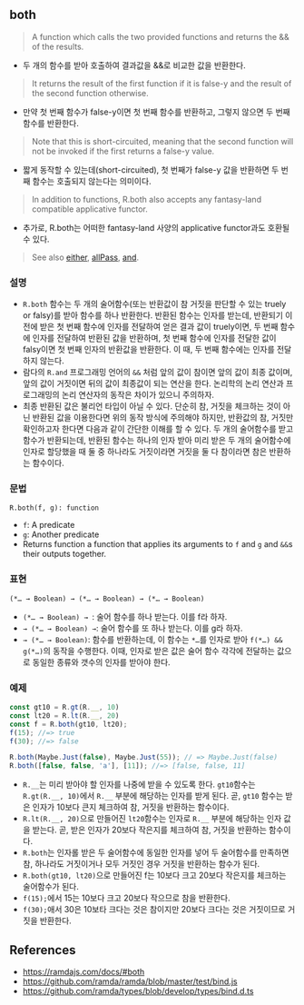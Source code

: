 ## both

> A function which calls the two provided functions and returns the && of the results.
- 두 개의 함수를 받아 호출하여 결과값을 &&로 비교한 값을 반환한다.

> It returns the result of the first function if it is false-y and the result of the second function otherwise.
- 만약 첫 번째 함수가 false-y이면 첫 번째 함수를 반환하고, 그렇지 않으면 두 번째 함수를 반환한다.

> Note that this is short-circuited, meaning that the second function will not be invoked if the first returns a false-y value.
- 짧게 동작할 수 있는데(short-circuited), 첫 번째가 false-y 값을 반환하면 두 번째 함수는 호출되지 않는다는 의미이다.

> In addition to functions, R.both also accepts any fantasy-land compatible applicative functor.
- 추가로, R.both는 어떠한 fantasy-land 사양의 applicative functor과도 호환될 수 있다.

> See also [either](./either.md), [allPass](./allPass.md), [and](./and.md).

### 설명
- `R.both` 함수는 두 개의 술어함수(또는 반환값이 참 거짓을 판단할 수 있는 truely or falsy)를 받아 함수를 하나 반환한다. 반환된 함수는 인자를 받는데, 반환되기 이전에 받은 첫 번째 함수에 인자를 전달하여 얻은 결과 값이 truely이면, 두 번째 함수에 인자를 전달하여 반환된 값을 반환하며, 첫 번째 함수에 인자를 전달한 값이 falsy이면 첫 번째 인자의 반환값을 반환한다. 이 때, 두 번째 함수에는 인자를 전달하지 않는다.
- 람다의 `R.and` 프로그래밍 언어의 `&&` 처럼 앞의 값이 참이면 앞의 값이 최종 값이며, 앞의 값이 거짓이면 뒤의 값이 최종값이 되는 연산을 한다. 논리학의 논리 연산과 프로그래밍의 논리 연산자의 동작은 차이가 있으니 주의하자.
- 최종 반환된 값은 불리언 타입이 아닐 수 있다. 단순히 참, 거짓을 체크하는 것이 아닌 반환된 값을 이용한다면 위의 동작 방식에 주의해야 하지만, 반환값의 참, 거짓만 확인하고자 한다면 다음과 같이 간단한 이해를 할 수 있다. 두 개의 술어함수를 받고 함수가 반환되는데, 반환된 함수는 하나의 인자 받아 미리 받은 두 개의 술어함수에 인자로 할당했을 때 둘 중 하나라도 거짓이라면 거짓을 둘 다 참이라면 참은 반환하는 함수이다.

### 문법
```
R.both(f, g): function
```
- `f`: A predicate
- `g`: Another predicate
- Returns function a function that applies its arguments to `f` and `g` and `&&`s their outputs together.

### 표현
```
(*… → Boolean) → (*… → Boolean) → (*… → Boolean)
```
- `(*… → Boolean) → `: 술어 함수를 하나 받는다. 이를 f라 하자.
- `→ (*… → Boolean) →`: 술어 함수를 또 하나 받는다. 이를 g라 하자.
- `→ (*… → Boolean)`: 함수를 반환하는데, 이 함수는 `*…`를 인자로 받아 `f(*…) && g(*…)`의 동작을 수행한다. 이때, 인자로 받은 값은 술어 함수 각각에 전달하는 값으로 동일한 종류와 갯수의 인자를 받아야 한다.

### 예제
```js
const gt10 = R.gt(R.__, 10)
const lt20 = R.lt(R.__, 20)
const f = R.both(gt10, lt20);
f(15); //=> true
f(30); //=> false

R.both(Maybe.Just(false), Maybe.Just(55)); // => Maybe.Just(false)
R.both([false, false, 'a'], [11]); //=> [false, false, 11]
```
- `R.__`는 미리 받아야 할 인자를 나중에 받을 수 있도록 한다. `gt10`함수는 `R.gt(R.__, 10)`에서 `R.__` 부분에 해당하는 인자를 받게 된다. 곧, `gt10` 함수는 받은 인자가 10보다 큰지 체크하여 참, 거짓을 반환하는 함수이다.
- `R.lt(R.__, 20)`으로 만들어진 `lt20`함수는 인자로 `R.__` 부분에 해당하는 인자 값을 받는다. 곧, 받은 인자가 20보다 작은지를 체크하여 참, 거짓을 반환하는 함수이다.
- `R.both`는 인자롤 받은 두 술어함수에 동일한 인자를 넣어 두 술어함수를 만족하면 참, 하나라도 거짓이거나 모두 거짓인 경우 거짓을 반환하는 함수가 된다.
- `R.both(gt10, lt20)`으로 만들어진 f는 10보다 크고 20보다 작은지를 체크하는 술어함수가 된다.
- `f(15);`에서 15는 10보다 크고 20보다 작으므로 참을 반환한다.
- `f(30);`애서 30은 10보타 크다는 것은 참이지만 20보다 크다는 것은 거짓이므로 거짓을 반환한다.

## References
- https://ramdajs.com/docs/#both
- https://github.com/ramda/ramda/blob/master/test/bind.js
- https://github.com/ramda/types/blob/develop/types/bind.d.ts
